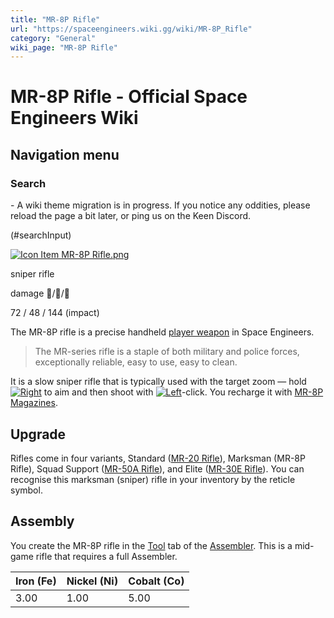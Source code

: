 ```yaml
---
title: "MR-8P Rifle"
url: "https://spaceengineers.wiki.gg/wiki/MR-8P_Rifle"
category: "General"
wiki_page: "MR-8P Rifle"
---
```


# MR-8P Rifle - Official Space Engineers Wiki

## Navigation menu

### Search

\- A wiki theme migration is in progress. If you notice any oddities, please reload the page a bit later, or ping us on the Keen Discord.

(#searchInput)

[![Icon Item MR-8P Rifle.png](https://spaceengineers.wiki.gg/images/thumb/0/0c/Icon_Item_MR-8P_Rifle.png/100px-Icon_Item_MR-8P_Rifle.png?ff5606)](https://spaceengineers.wiki.gg/wiki/File:Icon_Item_MR-8P_Rifle.png)

sniper rifle

damage 🚀/🧍/🧑

72 / 48 / 144 (impact)

The MR-8P rifle is a precise handheld [player weapon](https://spaceengineers.wiki.gg/wiki/Character_Weapons "Character Weapons") in Space Engineers.

> The MR-series rifle is a staple of both military and police forces, exceptionally reliable, easy to use, easy to clean.

It is a slow sniper rifle that is typically used with the target zoom — hold [![Right](https://commons.wiki.gg/images/thumb/Keyboard_White_Mouse_Right.png/20px-Keyboard_White_Mouse_Right.png?3581de)](https://spaceengineers.wiki.gg/wiki/File:Keyboard_White_Mouse_Right.png "Right") to aim and then shoot with [![Left](https://commons.wiki.gg/images/thumb/Keyboard_White_Mouse_Left.png/20px-Keyboard_White_Mouse_Left.png?c1a406)](https://spaceengineers.wiki.gg/wiki/File:Keyboard_White_Mouse_Left.png "Left")\-click. You recharge it with [MR-8P Magazines](https://spaceengineers.wiki.gg/wiki/MR-8P_Magazine "MR-8P Magazine").

## Upgrade

Rifles come in four variants, Standard ([MR-20 Rifle](https://spaceengineers.wiki.gg/wiki/MR-20_Rifle "MR-20 Rifle")), Marksman (MR-8P Rifle), Squad Support ([MR-50A Rifle](https://spaceengineers.wiki.gg/wiki/MR-50A_Rifle "MR-50A Rifle")), and Elite ([MR-30E Rifle](https://spaceengineers.wiki.gg/wiki/MR-30E_Rifle "MR-30E Rifle")). You can recognise this marksman (sniper) rifle in your inventory by the reticle symbol.

## Assembly

You create the MR-8P rifle in the [Tool](https://spaceengineers.wiki.gg/wiki/Tool "Tool") tab of the [Assembler](https://spaceengineers.wiki.gg/wiki/Assembler "Assembler"). This is a mid-game rifle that requires a full Assembler.

| Iron (Fe) | Nickel (Ni) | Cobalt (Co) |
| --- | --- | --- |
| 3.00 | 1.00 | 5.00 |